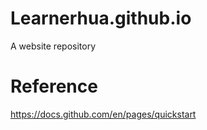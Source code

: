 # Learnerhua.github.io
A website repository
# Reference
https://docs.github.com/en/pages/quickstart
